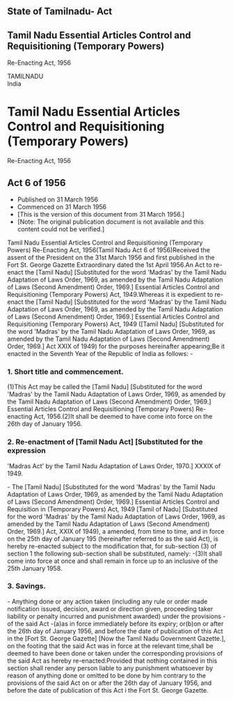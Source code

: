 ## State of Tamilnadu- Act

## Tamil Nadu Essential Articles Control and Requisitioning (Temporary Powers)
Re-Enacting Act, 1956

TAMILNADU  
India

# Tamil Nadu Essential Articles Control and Requisitioning (Temporary Powers)
Re-Enacting Act, 1956

## Act 6 of 1956

  * Published on 31 March 1956 
  * Commenced on 31 March 1956 
  * [This is the version of this document from 31 March 1956.] 
  * [Note: The original publication document is not available and this content could not be verified.] 

Tamil Nadu Essential Articles Control and Requisitioning (Temporary Powers)
Re-Enacting Act, 1956(Tamil Nadu Act 6 of 1956)Received the assent of the
President on the 31st March 1956 and first published in the Fort St. George
Gazette Extraordinary dated the 1st April 1956.An Act to re-enact the [Tamil
Nadu] [Substituted for the word 'Madras' by the Tamil Nadu Adaptation of Laws
Order, 1969, as amended by the Tamil Nadu Adaptation of Laws (Second
Amendment) Order, 1969.] Essential Articles Control and Requisitioning
(Temporary Powers) Act, 1949.Whereas it is expedient to re-enact the [Tamil
Nadu] [Substituted for the word 'Madras' by the Tamil Nadu Adaptation of Laws
Order, 1969, as amended by the Tamil Nadu Adaptation of Laws (Second
Amendment) Order, 1969.] Essential Articles Control and Requisitioning
(Temporary Powers) Act, 1949 ([Tamil Nadu] [Substituted for the word 'Madras'
by the Tamil Nadu Adaptation of Laws Order, 1969, as amended by the Tamil Nadu
Adaptation of Laws (Second Amendment) Order, 1969.] Act XXIX of 1949) for the
purposes hereinafter appearing;Be it enacted in the Seventh Year of the
Republic of India as follows: -

### 1. Short title and commencement.

(1)This Act may be called the [Tamil Nadu] [Substituted for the word 'Madras'
by the Tamil Nadu Adaptation of Laws Order, 1969, as amended by the Tamil Nadu
Adaptation of Laws (Second Amendment) Order, 1969.] Essential Articles Control
and Requisitioning (Temporary Powers) Re-enacting Act, 1956.(2)It shall be
deemed to have come into force on the 26th day of January 1956.

### 2. Re-enactment of [Tamil Nadu Act] [Substituted for the expression
'Madras Act' by the Tamil Nadu Adaptation of Laws Order, 1970.] XXXIX of 1949.

\- The [Tamil Nadu] [Substituted for the word 'Madras' by the Tamil Nadu
Adaptation of Laws Order, 1969, as amended by the Tamil Nadu Adaptation of
Laws (Second Amendment) Order, 1969.] Essential Articles Control and
Requisition in (Temporary Powers) Act, 1949 [Tamil of Nadu] [Substituted for
the word 'Madras' by the Tamil Nadu Adaptation of Laws Order, 1969, as amended
by the Tamil Nadu Adaptation of Laws (Second Amendment) Order, 1969.] Act,
XXIX of 1949), a amended, from time to time, and in force on the 25th day of
January 195 (hereinafter referred to as the said Act), is hereby re-enacted
subject to the modification that, for sub-section (3) of section 1 the
following sub-section shall be substituted, namely: -(3)It shall come into
force at once and shall remain in force up to an inclusive of the 25th January
1958.

### 3. Savings.

\- Anything done or any action taken (including any rule or order made
notification issued, decision, award or direction given, proceeding taker
liability or penalty incurred and punishment awarded) under the provisions -
of the said Act -(a)as in force immediately before its expiry; or(b)on or
after the 26th day of January 1956, and before the date of publication of this
Act in the [Fort St. George Gazette] [Now the Tamil Nadu Government Gazette.],
on the footing that the said Act was in force at the relevant time,shall be
deemed to have been done or taken under the corresponding provisions of the
said Act as hereby re-enacted:Provided that nothing contained in this section
shall render any person liable to any punishment whatsoever by reason of
anything done or omitted to be done by him contrary to the provisions of the
said Act on or after the 26th day of January 1956, and before the date of
publication of this Act i the Fort St. George Gazette.


